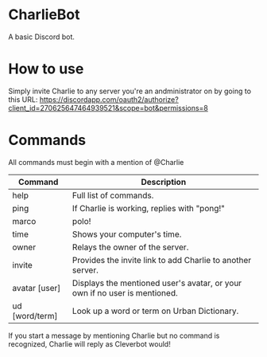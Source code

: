 # CharlieBot
A basic Discord bot.

# How to use
 Simply invite Charlie to any server you're an andministrator on by going to this URL:
 https://discordapp.com/oauth2/authorize?client_id=270625647464939521&scope=bot&permissions=8

# Commands
All commands must begin with a mention of @Charlie 
 
 Command|Description
 -------|------------
 help|Full list of commands.
 ping|If Charlie is working, replies with "pong!" 
 marco|polo! 
 time|Shows your computer's time. 
 owner|Relays the owner of the server. 
 invite|Provides the invite link to add Charlie to another server.
 avatar [user]|Displays the mentioned user's avatar, or your own if no user is mentioned. 
 ud [word/term]|Look up a word or term on Urban Dictionary. 
 
 If you start a message by mentioning Charlie but no command is recognized, Charlie will reply as Cleverbot would!
